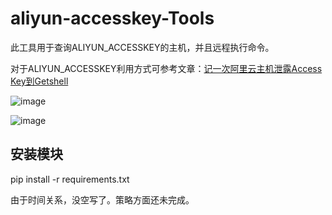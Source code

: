 # aliyun-accesskey-Tools

此工具用于查询ALIYUN_ACCESSKEY的主机，并且远程执行命令。

对于ALIYUN_ACCESSKEY利用方式可参考文章：[记一次阿里云主机泄露Access Key到Getshell](https://www.freebuf.com/articles/web/255717.html)


![image](https://github.com/mrknow001/aliyun-accesskey-Tools/blob/main/images/image1.png)

![image](https://github.com/mrknow001/aliyun-accesskey-Tools/blob/main/images/image2.png)

## 安装模块 ##

pip install -r requirements.txt

由于时间关系，没空写了。策略方面还未完成。
